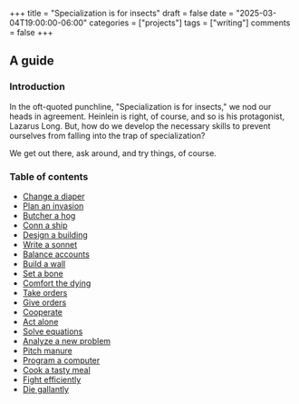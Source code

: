 +++
title = "Specialization is for insects"
draft = false
date = "2025-03-04T19:00:00-06:00"
categories = ["projects"]
tags = ["writing"]
comments = false
+++

## A guide

### Introduction

In the oft-quoted punchline, "Specialization is for insects," we nod our heads in agreement. Heinlein is right, of course, and so is his protagonist, Lazarus Long. But, how do we develop the necessary skills to prevent ourselves from falling into the trap of specialization?

We get out there, ask around, and try things, of course.

### Table of contents

- [Change a diaper](#change-a-diaper)
- [Plan an invasion](#plan-an-invasion)
- [Butcher a hog](#butcher-a-hog)
- [Conn a ship](#conn-a-ship)
- [Design a building](#design-a-building)
- [Write a sonnet](#write-a-sonnet)
- [Balance accounts](#balance-accounts)
- [Build a wall](#build-a-wall)
- [Set a bone](#set-a-bone)
- [Comfort the dying](#comfort-the-dying)
- [Take orders](#take-orders)
- [Give orders](#give-orders)
- [Cooperate](#cooperate)
- [Act alone](#act-alone)
- [Solve equations](#solve-equations)
- [Analyze a new problem](#analyze-a-new-problem)
- [Pitch manure](#pitch-manure)
- [Program a computer](#program-a-computer)
- [Cook a tasty meal](#cook-a-tasty-meal)
- [Fight efficiently](#fight-efficiently)
- [Die gallantly](#die-gallantly)
